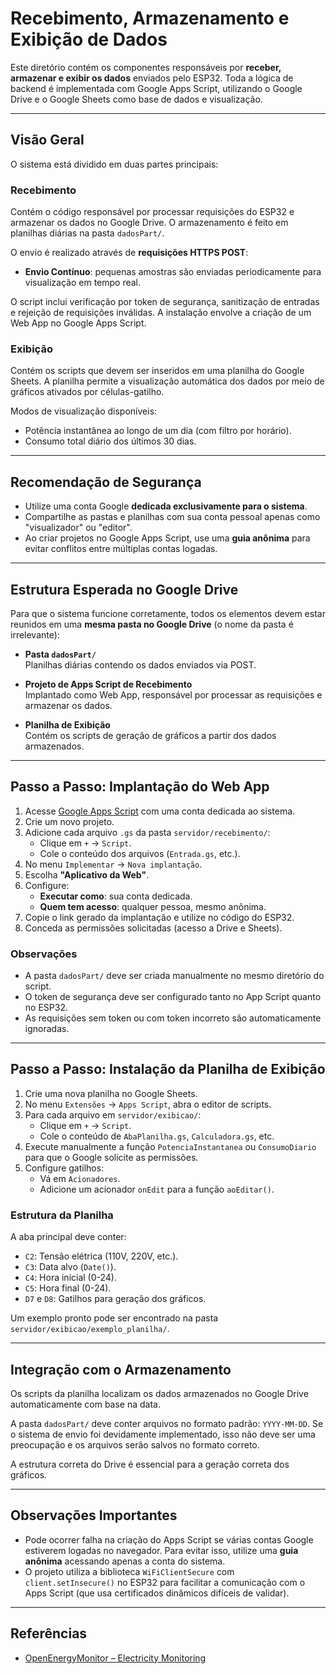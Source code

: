# Recebimento, Armazenamento e Exibição de Dados

Este diretório contém os componentes responsáveis por **receber, armazenar e exibir os dados** enviados pelo ESP32. Toda a lógica de backend é implementada com Google Apps Script, utilizando o Google Drive e o Google Sheets como base de dados e visualização.

---

## Visão Geral

O sistema está dividido em duas partes principais:

### Recebimento

Contém o código responsável por processar requisições do ESP32 e armazenar os dados no Google Drive. O armazenamento é feito em planilhas diárias na pasta `dadosPart/`.

O envio é realizado através de **requisições HTTPS POST**:

- **Envio Contínuo**: pequenas amostras são enviadas periodicamente para visualização em tempo real.

O script inclui verificação por token de segurança, sanitização de entradas e rejeição de requisições inválidas. A instalação envolve a criação de um Web App no Google Apps Script.

### Exibição

Contém os scripts que devem ser inseridos em uma planilha do Google Sheets. A planilha permite a visualização automática dos dados por meio de gráficos ativados por células-gatilho.

Modos de visualização disponíveis:

- Potência instantânea ao longo de um dia (com filtro por horário).
- Consumo total diário dos últimos 30 dias.

---

## Recomendação de Segurança

- Utilize uma conta Google **dedicada exclusivamente para o sistema**.
- Compartilhe as pastas e planilhas com sua conta pessoal apenas como "visualizador" ou "editor".
- Ao criar projetos no Google Apps Script, use uma **guia anônima** para evitar conflitos entre múltiplas contas logadas.

---

## Estrutura Esperada no Google Drive

Para que o sistema funcione corretamente, todos os elementos devem estar reunidos em uma **mesma pasta no Google Drive** (o nome da pasta é irrelevante):

- **Pasta `dadosPart/`**  
  Planilhas diárias contendo os dados enviados via POST.

- **Projeto de Apps Script de Recebimento**  
  Implantado como Web App, responsável por processar as requisições e armazenar os dados.

- **Planilha de Exibição**  
  Contém os scripts de geração de gráficos a partir dos dados armazenados.

---

## Passo a Passo: Implantação do Web App

1. Acesse [Google Apps Script](https://script.google.com/) com uma conta dedicada ao sistema.
2. Crie um novo projeto.
3. Adicione cada arquivo `.gs` da pasta `servidor/recebimento/`:
   - Clique em `+` → `Script`.
   - Cole o conteúdo dos arquivos (`Entrada.gs`, etc.).
4. No menu `Implementar` → `Nova implantação`.
5. Escolha **"Aplicativo da Web"**.
6. Configure:
   - **Executar como**: sua conta dedicada.
   - **Quem tem acesso**: qualquer pessoa, mesmo anônima.
7. Copie o link gerado da implantação e utilize no código do ESP32.
8. Conceda as permissões solicitadas (acesso a Drive e Sheets).

### Observações

- A pasta `dadosPart/` deve ser criada manualmente no mesmo diretório do script.
- O token de segurança deve ser configurado tanto no App Script quanto no ESP32.
- As requisições sem token ou com token incorreto são automaticamente ignoradas.

---

## Passo a Passo: Instalação da Planilha de Exibição

1. Crie uma nova planilha no Google Sheets.
2. No menu `Extensões` → `Apps Script`, abra o editor de scripts.
3. Para cada arquivo em `servidor/exibicao/`:
   - Clique em `+` → `Script`.
   - Cole o conteúdo de `AbaPlanilha.gs`, `Calculadora.gs`, etc.
4. Execute manualmente a função `PotenciaInstantanea` ou `ConsumoDiario` para que o Google solicite as permissões.
5. Configure gatilhos:
   - Vá em `Acionadores`.
   - Adicione um acionador `onEdit` para a função `aoEditar()`.

### Estrutura da Planilha

A aba principal deve conter:

- `C2`: Tensão elétrica (110V, 220V, etc.).
- `C3`: Data alvo (`Date()`).
- `C4`: Hora inicial (0-24).
- `C5`: Hora final (0-24).
- `D7` e `D8`: Gatilhos para geração dos gráficos.

Um exemplo pronto pode ser encontrado na pasta `servidor/exibicao/exemplo_planilha/`.

---

## Integração com o Armazenamento

Os scripts da planilha localizam os dados armazenados no Google Drive automaticamente com base na data.
  
A pasta `dadosPart/` deve conter arquivos no formato padrão: `YYYY-MM-DD`. Se o sistema de envio foi devidamente implementado, isso não deve ser uma preocupação e os arquivos serão salvos no formato correto.

A estrutura correta do Drive é essencial para a geração correta dos gráficos.

---

## Observações Importantes

- Pode ocorrer falha na criação do Apps Script se várias contas Google estiverem logadas no navegador. Para evitar isso, utilize uma **guia anônima** acessando apenas a conta do sistema.
- O projeto utiliza a biblioteca `WiFiClientSecure` com `client.setInsecure()` no ESP32 para facilitar a comunicação com o Apps Script (que usa certificados dinâmicos difíceis de validar).

---

## Referências

- [OpenEnergyMonitor – Electricity Monitoring](https://docs.openenergymonitor.org/electricity-monitoring/index.html)
